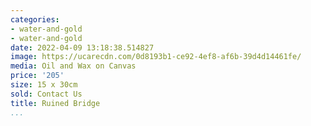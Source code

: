 ```yaml
---
categories:
- water-and-gold
- water-and-gold
date: 2022-04-09 13:18:38.514827
image: https://ucarecdn.com/0d8193b1-ce92-4ef8-af6b-39d4d14461fe/
media: Oil and Wax on Canvas
price: '205'
size: 15 x 30cm
sold: Contact Us
title: Ruined Bridge
...
```


